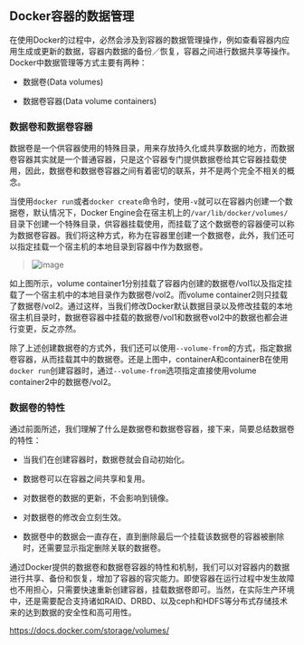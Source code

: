 ## Docker容器的数据管理

在使用Docker的过程中，必然会涉及到容器的数据管理操作，例如查看容器内应用生成或更新的数据，容器内数据的备份／恢复，容器之间进行数据共享等操作。Docker中数据管理等方式主要有两种：

*   数据卷(Data volumes)

*   数据卷容器(Data volume containers)

### 数据卷和数据卷容器

数据卷是一个供容器使用的特殊目录，用来存放持久化或共享数据的地方，而数据卷容器其实就是一个普通容器，只是这个容器专门提供数据卷给其它容器挂载使用，因此，数据卷和数据卷容器之间有着密切的联系，并不是两个完全不相关的概念。

当使用`docker run`或者`docker create`命令时，使用`-v`就可以在容器内创建一个数据卷，默认情况下，Docker Engine会在宿主机上的`/var/lib/docker/volumes/`目录下创建一个特殊目录，供容器挂载使用，而挂载了这个数据卷的容器便可以称为数据卷容器。我们将这种方式，称为在容器里创建一个数据卷，此外，我们还可以指定挂载一个宿主机的本地目录到容器中作为数据卷。
> ![image](https://hexo-blog.pek3b.qingstor.com/upload_images/71414-38430ee64a6f1ddb.png?imageMogr2/auto-orient/strip%7CimageView2/2/w/1240)

如上图所示，volume container1分别挂载了容器内创建的数据卷/vol1以及指定挂载了一个宿主机中的本地目录作为数据卷/vol2。而volume container2则只挂载了数据卷/vol2。通过这样，当我们修改Docker默认数据目录以及修改挂载的本地宿主机目录时，数据卷容器中挂载的数据卷/vol1和数据卷vol2中的数据也都会进行变更，反之亦然。

除了上述创建数据卷的方式外，我们还可以使用`--volume-from`的方式，指定数据卷容器，从而挂载其中的数据卷。还是上图中，containerA和containerB在使用`docker run`创建容器时，通过`--volume-from`选项指定直接使用volume container2中的数据卷/vol2。

### 数据卷的特性

通过前面所述，我们理解了什么是数据卷和数据卷容器，接下来，简要总结数据卷的特性：

*   当我们在创建容器时，数据卷就会自动初始化。

*   数据卷可以在容器之间共享和复用。

*   对数据卷的数据的更新，不会影响到镜像。

*   对数据卷的修改会立刻生效。

*   数据卷中的数据会一直存在，直到删除最后一个挂载该数据卷的容器被删除时，还需要显示指定删除关联的数据卷。

通过Docker提供的数据卷和数据卷容器的特性和机制，我们可以对容器内的数据进行共享、备份和恢复，增加了容器的容灾能力。即使容器在运行过程中发生故障也不用担心，只需要快速重新创建容器，挂载数据卷即可。当然，在实际生产环境中，还是需要配合支持诸如RAID、DRBD、以及ceph和HDFS等分布式存储技术来的达到数据的安全性和高可用性。

https://docs.docker.com/storage/volumes/

